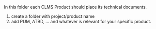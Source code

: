 In this folder each CLMS Product should place its technical documents. 

1) create a folder with project/product name
2) add PUM, ATBD, ... and whatever is relevant for your specific product.